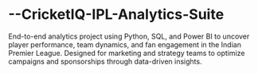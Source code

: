 # --CricketIQ-IPL-Analytics-Suite
End-to-end analytics project using Python, SQL, and Power BI to uncover player performance, team dynamics, and fan engagement in the Indian Premier League. Designed for marketing and strategy teams to optimize campaigns and sponsorships through data-driven insights.
